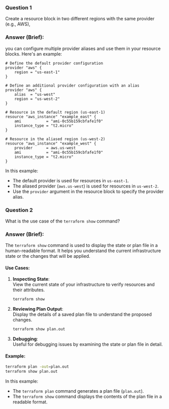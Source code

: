 ### **Question 1**  

Create a resource block in two different regions with the same provider (e.g., AWS), 

### **Answer (Brief):**

you can configure multiple provider aliases and use them in your resource blocks. Here's an example:

```hcl
# Define the default provider configuration
provider "aws" {
    region = "us-east-1"
}

# Define an additional provider configuration with an alias
provider "aws" {
    alias  = "us-west"
    region = "us-west-2"
}

# Resource in the default region (us-east-1)
resource "aws_instance" "example_east" {
    ami           = "ami-0c55b159cbfafe1f0"
    instance_type = "t2.micro"
}

# Resource in the aliased region (us-west-2)
resource "aws_instance" "example_west" {
    provider      = aws.us-west
    ami           = "ami-0c55b159cbfafe1f0"
    instance_type = "t2.micro"
}
```

In this example:
- The default provider is used for resources in `us-east-1`.
- The aliased provider (`aws.us-west`) is used for resources in `us-west-2`.
- Use the `provider` argument in the resource block to specify the provider alias.

### **Question 2**  

What is the use case of the `terraform show` command?

### **Answer (Brief):**

The `terraform show` command is used to display the state or plan file in a human-readable format. It helps you understand the current infrastructure state or the changes that will be applied.

#### Use Cases:
1. **Inspecting State**:  
    View the current state of your infrastructure to verify resources and their attributes.

    ```bash
    terraform show
    ```

2. **Reviewing Plan Output**:  
    Display the details of a saved plan file to understand the proposed changes.

    ```bash
    terraform show plan.out
    ```

3. **Debugging**:  
    Useful for debugging issues by examining the state or plan file in detail.

#### Example:
```bash
terraform plan -out=plan.out
terraform show plan.out
```

In this example:
- The `terraform plan` command generates a plan file (`plan.out`).
- The `terraform show` command displays the contents of the plan file in a readable format.